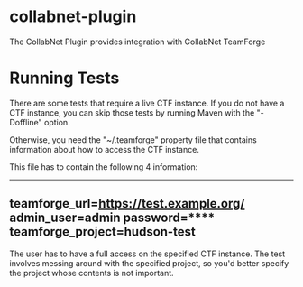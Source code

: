 collabnet-plugin
================

The CollabNet Plugin provides integration with CollabNet TeamForge

Running Tests
=============
There are some tests that require a live CTF instance.
If you do not have a CTF instance, you can skip those tests by running
Maven with the "-Doffline" option.

Otherwise, you need the "~/.teamforge" property file that contains
information about how to access the CTF instance.

This file has to contain the following 4 information:

---------------
teamforge_url=https://test.example.org/
admin_user=admin
password=****
teamforge_project=hudson-test
---------------

The user has to have a full access on the specified CTF instance.
The test involves messing around with the specified project, so
you'd better specify the project whose contents is not important.
